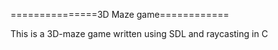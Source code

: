===============3D Maze game============

This is a 3D-maze game written using SDL and raycasting in C

